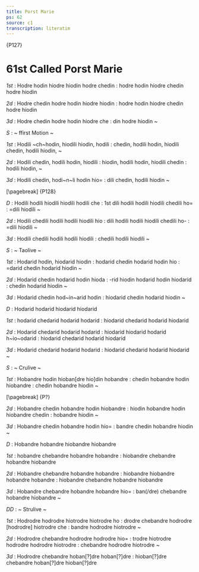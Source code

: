 ```yaml
---
title: Porst Marie
ps: 62
source: c1
transcription: literatim
---
```


{P127}

# 61st Called Porst Marie

_1st_
: Hodre hodin hiodre hiodin hodre chedin
: hodre hodin hiodre chedin hodre hiodin

_2d_
: Hodre chedin hodre hodin hiodre hiodin
: hodre hodin hiodre chedin hodre hiodin

_3d_
: Hodre chedin hodre hodin hiodre che
: din hodre hiodin \~

_S_
: \~ ffirst Motion \~

_1st_
: Hodili ~ch~hodin, hiodili hiodin, hodili
: chedin, hodili hodin, hiodili chedin, hodili hiodin, \~

_2d_
: Hodili chedin, hodili hodin, hiodili
: hiodin, hodili hodin, hiodili chedin
: hodili hiodin, \~

_3d_
: Hodili chedin, hodi~n~li hodin hio=
: dili chedin, hodili hiodin \~

[\pagebreak]
{P128}

_D_
: Hodili hodili hiodili hiodili hodili che
: 1st dili hodili hodili hiodili chedili ho=
: =dili hiodili \~

_2d_
: Hodili chedili hodili hodili hiodili hio
: dili hodili hodili hiodili chedili ho-
: =dili hiodili \~

_3d_
: Hodili chedili hodili hodili hiodili
: chedili hodili hiodili \~

_S_
: \~ Taolive \~

_1st_
: Hodarid hodin, hiodarid hiodin
: hodarid chedin hodarid hodin hio
: =darid chedin hodarid hiodin \~

_2d_
: Hodarid chedin hodarid hodin hioda
: -rid hiodin hodarid hodin hiodarid
: chedin hodarid hiodin \~

_3d_
: Hodarid chedin hod~in~arid hodin
: hiodarid chedin hodarid hiodin \~

_D_
: Hodarid hodarid hiodarid hiodarid

_1st_
: hodarid chedarid hodarid hodarid
: hiodarid chedarid hodarid hiodarid

_2d_
: Hodarid chedarid hodarid hodarid
: hiodarid hiodarid hodarid h~io~odarid
: hiodarid chedarid hodarid hiodarid

_3d_
: Hodarid chedarid hodarid hodarid
: hiodarid chedarid hodarid hiodarid \~

_S_
: \~ Crulive \~

_1st_
: Hobandre hodin hioban\[dre hio\]din hobandre
: chedin hobandre hodin hiobandre
: chedin hobandre hiodin \~

[\pagebreak]
{P?}

_2d_
: Hobandre chedin hobandre hodin hiobandre
: hiodin hobandre hodin hiobandre chedin
: hobandre hiodin \~

_3d_
: Hobandre chedin hobandre hodin hio=
: bandre chedin hobandre hiodin \~

_D_
: Hobandre hobandre hiobandre hiobandre

_1st_
: hobandre chebandre hobandre hobandre
: hiobandre chebandre hobandre hiobandre

_2d_
: Hobandre chebandre hobandre hobandre
: hiobandre hiobandre hobandre hobandre
: hiobandre chebandre hobandre hiobandre

_3d_
: Hobandre chebandre hobandre hobandre hio=
: ban(/dre) chebandre hobandre hiobandre \~

_DD_
: \~ Strulive \~

_1st_
: Hodrodre hodrodre hiotrodre hiotrodre ho
: drodre chebandre hodrodre \[hodrodre\] hiotrodre che
: bandre hodrodre hiotrodre \~

_2d_
: Hodrodre chebandre hodrodre hodrodre hio=
: trodre hiotrodre hodrodre hodrodre hiotrodre
: chebandre hodrodre hiotrodre \~

_3d_
: Hodrodre chebandre hoban\[?\]dre hoban\[?\]dre
: hioban\[?\]dre chebandre hoban\[?\]dre hioban\[?\]dre

